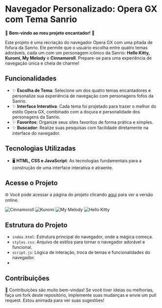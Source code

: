 # Navegador Personalizado: Opera GX com Tema Sanrio
 
🌸 **Bem-vindo ao meu projeto encantador!** 🌸
 
Este projeto é uma recriação do navegador Opera GX com uma pitada de fofura da Sanrio. Ele permite que o usuário escolha entre quatro temas adoráveis, cada um com um personagem icônico da Sanrio: **Hello Kitty, Kuromi, My Melody** e **Cinnamoroll**. Prepare-se para uma experiência de navegação única e cheia de charme!
 
## Funcionalidades
- ✨ **Escolha de Tema**: Selecione um dos quatro temas encantadores e personalize sua experiência de navegação com personagens fofos da Sanrio.
- ✨ **Interface Interativa**: Cada tema foi projetado para trazer o melhor do estilo Opera GX, combinado com a doçura e personalidade dos personagens da Sanrio.
- ✨ **Favoritos**: Organize seus sites favoritos de forma prática e simples.
- ✨ **Buscador**: Realize suas pesquisas com facilidade diretamente na interface do navegador.
 
## Tecnologias Utilizadas
- 🖥️ **HTML, CSS e JavaScript**: As tecnologias fundamentais para a construção de uma interface interativa e atraente.
 
## Acesse o Projeto
🌐 Você pode acessar a página do projeto clicando [aqui](https://lysciprianno.github.io/SanrioGX/) para ver a versão online.

![Cinnamoroll](https://github.com/user-attachments/assets/a8018e18-033e-4bdf-afd0-9f5e15b81f3f)
![Kuromi](https://github.com/user-attachments/assets/c49ca902-9c6f-45b2-8241-7529f52618d3)
![My Melody](https://github.com/user-attachments/assets/0d8e6b26-eb00-4e86-a4ce-34f93e34f295)
![Hello Kitty](https://github.com/user-attachments/assets/c1ca0da0-e7e0-4f03-91b9-74def3f84384)

## Estrutura do Projeto
- `index.html`: Estrutura principal do navegador, onde a mágica começa.
- `styles.css`: Arquivo de estilos para tornar o navegador adorável e funcional.
- `script.js`: Lógica de interação, troca de temas e funcionalidades do navegador.
- 
## Contribuições
💖 Contribuições são muito bem-vindas! Se você tiver ideias ou melhorias, faça um fork deste repositório, implemente suas mudanças e envie um pull request. Estou animada para ver suas sugestões!

